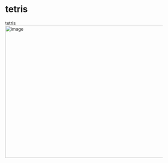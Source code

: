 # tetris
tetris
<img width="520" height="423" alt="image" src="https://github.com/user-attachments/assets/687d74e8-735e-4ffd-b73e-39439251a9fe" />

